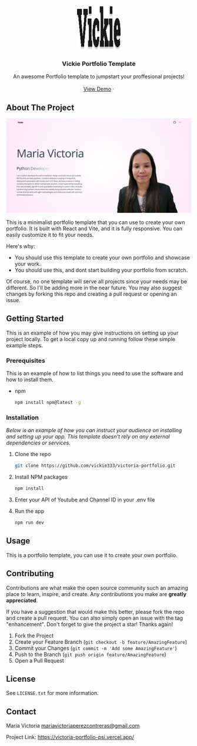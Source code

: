 <!-- PROJECT LOGO -->
<br />
<div align="center">
  <a href="https://victoria-portfolio-psi.vercel.app/">
    <img src="src/assets/logo-dark.svg" alt="Logo" width="120" height="120">
  </a>

  <h3 align="center">Vickie Portfolio Template</h3>

  <p align="center">
    An awesome Portfolio template to jumpstart your proffesional projects!
    <br />
    <br />
    <a href="https://victoria-portfolio-psi.vercel.app/">View Demo</a>
    &middot;
  </p>
</div>

<!-- ABOUT THE PROJECT -->
## About The Project

![alt text](src/assets/screenshot.jpg)

This is a minimalist portfolio template that you can use to create your own portfolio. It is built with React and Vite, and it is fully responsive. You can easily customize it to fit your needs.

Here's why:
* You should use this template to create your own portfolio and showcase your work.
* You should use this, and dont start building your portfolio from scratch.

Of course, no one template will serve all projects since your needs may be different. So I'll be adding more in the near future. You may also suggest changes by forking this repo and creating a pull request or opening an issue. 

## Getting Started

This is an example of how you may give instructions on setting up your project locally.
To get a local copy up and running follow these simple example steps.

### Prerequisites

This is an example of how to list things you need to use the software and how to install them.
* npm
  ```sh
  npm install npm@latest -g
  ```

### Installation

_Below is an example of how you can instruct your audience on installing and setting up your app. This template doesn't rely on any external dependencies or services._

1. Clone the repo
   ```sh
   git clone https://github.com/vickie333/victoria-portfolio.git
   ```
2. Install NPM packages
   ```sh
   npm install
   ```
3. Enter your API of Youtube and Channel ID in your .env file
   
4. Run the app
   ```sh
   npm run dev
   ```

<!-- USAGE EXAMPLES -->
## Usage

This is a portfolio template, you can use it to create your own portfolio.

<!-- CONTRIBUTING -->
## Contributing

Contributions are what make the open source community such an amazing place to learn, inspire, and create. Any contributions you make are **greatly appreciated**.

If you have a suggestion that would make this better, please fork the repo and create a pull request. You can also simply open an issue with the tag "enhancement".
Don't forget to give the project a star! Thanks again!

1. Fork the Project
2. Create your Feature Branch (`git checkout -b feature/AmazingFeature`)
3. Commit your Changes (`git commit -m 'Add some AmazingFeature'`)
4. Push to the Branch (`git push origin feature/AmazingFeature`)
5. Open a Pull Request

<!-- LICENSE -->
## License

See `LICENSE.txt` for more information.



<!-- CONTACT -->
## Contact

Maria Victoria  mariavictoriaperezcontreras@gmail.com

Project Link: https://victoria-portfolio-psi.vercel.app/

